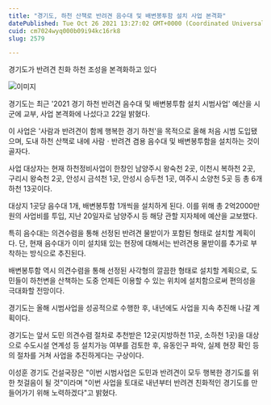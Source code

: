 ```yaml
---
title: "경기도, 하천 산책로 반려견 음수대 및 배변봉투함 설치 사업 본격화"
datePublished: Tue Oct 26 2021 13:27:02 GMT+0000 (Coordinated Universal Time)
cuid: cm7024wyq000b09i94kc16rk8
slug: 2579

---
```



경기도가 반려견 친화 하천 조성을 본격화하고 있다

![이미지](https://cdn.hashnode.com/res/hashnode/image/upload/v1739252673606/b2098eb6-bce7-4767-9e1c-5a550baef95a.jpeg)

경기도는 최근 '2021 경기 하천 반려견 음수대 및 배변봉투함 설치 시범사업' 예산을 시군에 교부, 사업 본격화에 나섰다고 22일 밝혔다.

이 사업은 '사람과 반려견이 함께 행복한 경기 하천'을 목적으로 올해 처음 시범 도입됐으며, 도내 하천 산책로 내에 사람ㆍ반려견 겸용 음수대 및 배변봉투함을 설치하는 것이 골자다.

사업 대상자는 현재 하천정비사업이 한창인 남양주시 왕숙천 2곳, 이천시 복하천 2곳, 구리시 왕숙천 2곳, 안성시 금석천 1곳, 안성시 승두천 1곳, 여주시 소양천 5곳 등 총 6개 하천 13곳이다.

대상지 1곳당 음수대 1개, 배변봉투함 1개씩을 설치하게 된다. 이를 위해 총 2억2000만 원의 사업비를 투입, 지난 20일자로 남양주시 등 해당 관할 지자체에 예산을 교보했다.

특히 음수대는 의견수렴을 통해 선정된 반려견 물받이가 포함된 형태로 설치할 계획이다. 단, 현재 음수대가 이미 설치돼 있는 현장에 대해서는 반려견용 물받이를 추가로 부착하는 방식으로 추진된다.

배변봉투함 역시 의견수렴을 통해 선정된 사각형의 깔끔한 형태로 설치할 계획으로, 도민들이 하천변을 산책하는 도중 언제든 이용할 수 있는 위치에 설치함으로써 편의성을 극대화할 전망이다.

경기도는 올해 시범사업을 성공적으로 수행한 후, 내년에도 사업을 지속 추진해 나갈 계획이다.

경기도는 앞서 도민 의견수렴 절차로 추천받은 12곳(지방하천 11곳, 소하천 1곳)을 대상으로 수도시설 연계성 등 설치가능 여부를 검토한 후, 유동인구 파악, 실제 현장 확인 등의 절차를 거쳐 사업을 추진하게다는 구상이다.

이성훈 경기도 건설국장은 "이번 시범사업은 도민과 반려견이 모두 행복한 경기도를 위한 첫걸음이 될 것"이라며 "이번 사업을 토대로 내년부터 반려견 친화적인 경기도를 만들어가기 위해 노력하겠다"고 밝혔다.